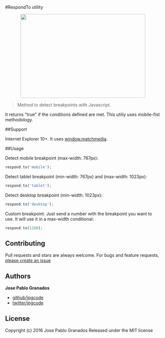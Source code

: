 #RespondTo utility

<p align="center">
    <img height="271" width="405" src="https://raw.githubusercontent.com/jpgcode/respondTo/master/intro.jpg">
</p>

> Method to detect breakpoints with Javascript. 

It returns "true" if the conditions defined are met. This utiliy uses mobile-fist methodology.


##Support

Internet Explorer 10+. It uses [window.matchmedia](https://developer.mozilla.org/en-US/docs/Web/API/Window/matchMedia).

##Usage

Detect mobile breakpoint (max-width: 767px):

```js
respond.to('mobile');
```


Detect tablet breakpoint (min-width: 767px) and (max-width: 1023px):

```js
respond.to('tablet');
```

Detect desktop breakpoint (min-width: 1023px):

```js
respond.to('desktop');
```

Custom breakpoint. Just send a number with the breakpoint you want to use. It will use it in a max-width conditional:

```js
respond.to(1280);
```

## Contributing

Pull requests and stars are always welcome. For bugs and feature requests, [please create an issue](https://github.com/jpgcode/respondTo/issues)

## Authors

**Jose Pablo Granados**
 
+ [github/jpgcode](https://github.com/jpgcode)
+ [twitter/jpgcode](http://twitter.com/jpgcode) 

## License

Copyright (c) 2016 Jose Pablo Granados
Released under the MIT license
